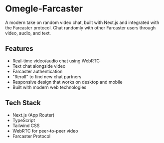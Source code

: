 # Omegle-Farcaster

A modern take on random video chat, built with Next.js and integrated with the Farcaster protocol. Chat randomly with other Farcaster users through video, audio, and text.

## Features

- Real-time video/audio chat using WebRTC
- Text chat alongside video
- Farcaster authentication
- "Reroll" to find new chat partners
- Responsive design that works on desktop and mobile
- Built with modern web technologies

## Tech Stack

- Next.js (App Router)
- TypeScript
- Tailwind CSS
- WebRTC for peer-to-peer video
- Farcaster Protocol
